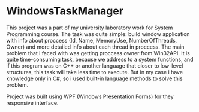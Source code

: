 # WindowsTaskManager

This project was a part of my university laboratory work for System Programming course. The task was quite simple: build window application with info about proccess (Id, Name, MemoryUse, NumberOfThreads, Owner) and more detailed info about each thread in proccess. The main problem that i faced with was getting proccess owner from Win32API. It is quite time-consuming task, because we address to a system functions, and if this program was on C++ or another language that closer to low-level structures, this task will take less time to execute. But in my case i have knowledge only in C#, so i used built-in language methods to solve this problem.

Project was built using WPF (Windows Presentation Forms) for they responsive interface.
